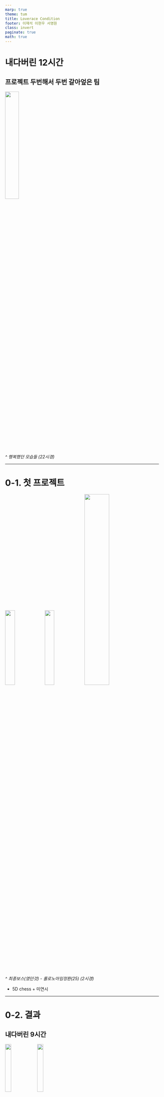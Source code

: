 ```yaml
---
marp: true
theme: tum
title: Loverace Condition
footer: 이재석 이현우 서영원
class: invert
paginate: true 
math: true
---
```


# 내다버린 12시간

## 프로젝트 두번해서 두번 갈아엎은 팀

<p>
    <img style="width: 30%;" src="good_days.jpg" />
</p>

*^ 행복했던 모습들 (22시경)*

---

# 0-1. 첫 프로젝트

<p>
    <img style="width: 25%;" src="last-boss.jpg" />
    <img style="width: 25%;" src="last-boss2.jpg" />
    <img style="width: 40%;" src="illust.png" />
</p>

*^ 최종보스(였던것) - 롤로노아임정환(25) (2시경)*

- 5D chess + 미연시

---

# 0-2. 결과

## 내다버린 9시간

<p>
    <img style="width: 20%;" src="failure.jpg" />
    <img style="width: 20%;" src="ddabong.jpg" />
</p>

---

# 0-3. 실패원인 분석

<p>
    <img style="width: 20%;" src="fucking-math.jpg" />
    <img style="width: 17%;" src="math.jpg" />
    <img style="width: 30%;" src="quite-coding2.jpg" />
</p>

> 3시간안에 이거 절대 못만들어요
> - 서영원(17)

- 과도하게 복잡한 게임 구조
    - (5차원을 이해하려 하지 말자)

---

# 0-4. 아! 정말 아쉽다! 

- 그래도 아까우니 원래 하려 했던 기능을 소개하겠습니다.

<p>
    <img style="width: 25%;" src="script.png" />
    <img style="width: 25%;" src="story.png" />
    <img style="width: 30%;" src="eax.png" />
</p>

                                            ^ eax레지스터 (히로인이었던것)

> 서영원(17) : 값진 교훈을 얻었습니다.

---

# 0-5. 교훈

- 빠른 포기도 용기다
- 설계 수준과 스트레스는 비례한다

<p>
    <img style="width: 25%;" src="ddabong.jpg" />
</p>

---

# 1-1. 두번째 프로젝트

<p>
    <img style="width: 100%;" src="minigame.png" />
</p>

*^ 이 뒤로도 무려 4시간을 허비한 모습이다*

- 미니게임 + 미연시
- 이미 존재하는 JS 데모에 살을 붙여서 완성시키자
- 미니게임도 JS로 만들어서 붙이자

---

# 1-2. 결과

## 내다버린 3시간

<p>
    <img style="width: 40%;" src="2048.png" />
    <img style="width: 30%;" src="tetrios.png" />
    <img style="width: 25%;" src="happy-thing.jpg" />
</p>

---

# 1-3. 실패원인 분석

> 우리 이거 왜 함?
> - 이현우(19)

- 이질감을 가지는 결과물
- 딱히 관련성 없는 구성품들
- 개인프로젝트 3개 추가
- 개발톤때 **유일**하게 완성한것: **`벽돌깨기(서영원)`, `2048(이재석)`, `테트리스(이현우)`**

---

# 1-4. 교훈

- 천리길도 설계부터

<p>
    <img style="width: 30%;" src="math.jpg" />
    <img style="width: 30%;" src="failure.jpg" />
    <img style="width: 30%;" src="ddabong.jpg" />
</p>

---

# 2-1. 세번째 프로젝트

## 전부 끌어모아 아무거나 빨리 하나 만들자

---

# 2-2. 결과

## 전설의 원맨쇼

*기적적인 분담 효율*

---

# 2-3. 성?공

- 서영원(17) & 이현우(19) : 실패 사유 분석
- 이재석(GOAT) : 수습 시도

---

# 3. 종합

1. 첫 프로젝트: 설계 과다
2. 둘째 프로젝트: 설계 미숙
3. 셋째 프로젝트: 재석이형 원맨쇼

---

# 감사합니다
